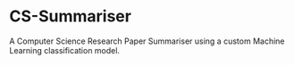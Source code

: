 # CS-Summariser
A Computer Science Research Paper Summariser using a custom Machine Learning classification model.
